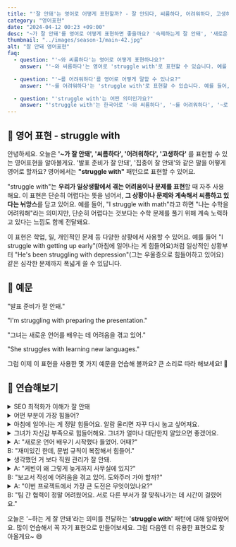 ```yaml
---
title: "'잘 안돼'는 영어로 어떻게 표현할까? - 잘 안되다, 씨름하다, 어려워하다, 고생하다"
category: "영어표현"
date: "2024-04-12 00:23 +09:00"
desc: "~가 잘 안돼'를 영어로 어떻게 표현하면 좋을까요? '숙제하는게 잘 안돼', '새로운 언어 배우는게 잘 안돼' 등을 영어로 표현하는 법을 배워봅시다. 다양한 예문을 통해서 연습하고 본인의 표현으로 만들어 보세요."
thumbnail: "../images/season-1/main-42.jpg"
alt: "잘 안돼 영어표현"
faq:
  - question: "'~와 씨름하다'는 영어로 어떻게 표현하나요?"
    answer: "'~와 씨름하다'는 영어로 'struggle with'로 표현할 수 있습니다. 예를 들어, 'I struggle with math'는 '나는 수학을 어려워해'라는 의미입니다."

  - question: "'~를 어려워하다'를 영어로 어떻게 말할 수 있나요?"
    answer: "'~를 어려워하다'는 'struggle with'로 표현할 수 있습니다. 예를 들어, 'She struggles with public speaking'은 '그녀는 대중 앞에서 말하는 것을 어려워해요'라는 뜻입니다."

  - question: "'struggle with'는 어떤 의미인가요?"
    answer: "'struggle with'는 한국어로 '~와 씨름하다', '~를 어려워하다', '~로 고생하다' 등으로 해석할 수 있습니다. 이 표현은 어떤 일이나 상황을 해결하거나 극복하는 데 어려움을 겪고 있음을 나타냅니다."
---
```


## 🌟 영어 표현 - struggle with

안녕하세요. 오늘은 **'~가 잘 안돼', '씨름하다', '어려워하다', '고생하다'** 를 표현할 수 있는 영어표현을 알아볼게요. '발표 준비가 잘 안돼', '집중이 잘 안돼'와 같은 말을 어떻게 영어로 할까요? 영어에서는 **"struggle with"** 패턴으로 표현할 수 있어요.

"struggle with"는 **우리가 일상생활에서 겪는 어려움이나 문제를 표현**할 때 자주 사용해요. 이 표현은 단순히 어렵다는 뜻을 넘어서, **그 상황이나 문제와 계속해서 씨름하고 있다는 뉘앙스**를 담고 있어요. 예를 들어, "I struggle with math"라고 하면 "나는 수학을 어려워해"라는 의미지만, 단순히 어렵다는 것보다는 수학 문제를 풀기 위해 계속 노력하고 있다는 느낌도 함께 전달돼요.

이 표현은 학업, 일, 개인적인 문제 등 다양한 상황에서 사용할 수 있어요. 예를 들어 "I struggle with getting up early"(아침에 일어나는 게 힘들어요)처럼 일상적인 상황부터 "He's been struggling with depression"(그는 우울증으로 힘들어하고 있어요)같은 심각한 문제까지 폭넓게 쓸 수 있답니다.

## 📖 예문

"발표 준비가 잘 안돼."

"I'm struggling with preparing the presentation."

"그녀는 새로운 언어를 배우는 데 어려움을 겪고 있어."

"She struggles with learning new languages."

그럼 이제 이 표현을 사용한 몇 가지 예문을 연습해 볼까요? 큰 소리로 따라 해보세요! 🌟

## 💬 연습해보기

<details>
  <summary>SEO 최적화가 이해가 잘 안돼</summary>
  <span>I’m struggling with understanding SEO optimization.</span>
</details>

<details>
  <summary>어떤 부분이 가장 힘들어?</summary>
  <span>What part do you struggle with the most?</span>
</details>

<details>
  <summary>아침에 일어나는 게 정말 힘들어요. 알람 울리면 자꾸 다시 눕고 싶어져요.</summary>
  <span>I really struggle with getting up early. My alarm goes off and I just want to hit snooze.</span>
</details>

<details>
  <summary>그녀가 자신감 부족으로 힘들어해요. 그녀가 얼마나 대단한지 알았으면 좋겠어요.</summary>
  <span>She struggles with her self-confidence. I wish she could see how amazing she is.</span>
</details>

<details>
  <summary>A: "새로운 언어 배우기 시작했다 들었어. 어때?"<br>B: "재미있긴 한데, 문법 규칙이 복잡해서 힘들어."</summary>
  <span>A: "Heard you started learning a new language. How’s that going?"<br>B: "It’s fun, but I’m struggling with the complex grammar rules."</span>
</details>

<details>
  <summary>생각했던 거 보다 직원 관리가 잘 안돼.</summary>
  <span>I’m struggling with managing employees more than I expected.</span>
</details>

<details>
  <summary>A: "케빈이 왜 그렇게 늦게까지 사무실에 있지?"<br>B: "보고서 작성에 어려움을 겪고 있어. 도와주러 가야 할까?"</summary>
  <span>A: "Why is Kevin staying so late at the office?"<br>B: "He’s struggling with writing the report. Should we go help him?"</span>
</details>

<details>
   <summary>A: "이번 프로젝트에서 가장 큰 도전은 무엇이었나요?"<br>B: "팀 간 협력이 정말 어려웠어요. 서로 다른 부서가 잘 맞춰나가는 데 시간이 걸렸어요."</summary>
   <span>A: "What’s been the biggest challenge in this project?"<br>B: "Struggling with inter-team cooperation. <a href="/blog/in-english/010.take-a-while/">Took time</a> for different departments to align well."</span>
</details>

오늘은 '\~하는 게 잘 안돼'라는 의미를 전달하는 '**struggle with**' 패턴에 대해 알아봤어요. 많이 연습해서 꼭 자기 표현으로 만들어보세요. 그럼 다음엔 더 유용한 표현으로 찾아올게요~ 😄
